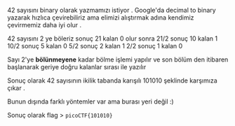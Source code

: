 42 sayısını binary olarak yazmamızı istiyor .
Google'da decimal to binary yazarak hızlıca çevirebiliriz ama elimizi alıştırmak adına kendimiz çevirmemiz daha iyi olur . 

42 sayısını 2 ye böleriz sonuç 21 kalan 0 olur sonra
21/2 sonuç 10 kalan 1
10/2 sonuç 5 kalan 0
5/2 sonuç 2 kalan 1
2/2 sonuç 1 kalan 0

Sayı 2'ye **bölünmeyene** kadar bölme işlemi yapılır ve son bölüm den itibaren başlanarak geriye doğru kalanlar sırası ile yazılır 

Sonuç olarak 42 sayısının ikilik tabanda karışılı 101010 şeklinde karşımıza çıkar .



Bunun dışında farklı yöntemler var ama burası yeri değil :)

Sonuç olarak flag > ```picoCTF{101010}```
